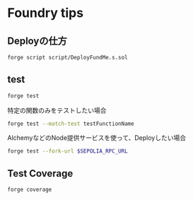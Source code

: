 # Foundry tips
## Deployの仕方
```bash
forge script script/DeployFundMe.s.sol
```

## test
```bash
forge test
```
特定の関数のみをテストしたい場合
```bash
forge test --match-test testFunctionName
```
AlchemyなどのNode提供サービスを使って、Deployしたい場合
```bash
forge test --fork-url $SEPOLIA_RPC_URL
```

## Test Coverage
```bash
forge coverage
```

